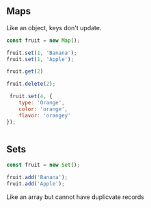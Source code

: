 
## Maps
Like an object, keys don't update.

```js
const fruit = new Map();

fruit.set(1, 'Banana');
fruit.set(1, 'Apple');

fruit.get(2)

fruit.delete(2);

 fruit.set(4, {
    type: 'Orange',
    color: 'orange',
    flavor: 'orangey'
});



```

## Sets
```js
const fruit = new Set();

fruit.add('Banana');
fruit.add('Apple');

```
Like an array but cannot have duplicvate records